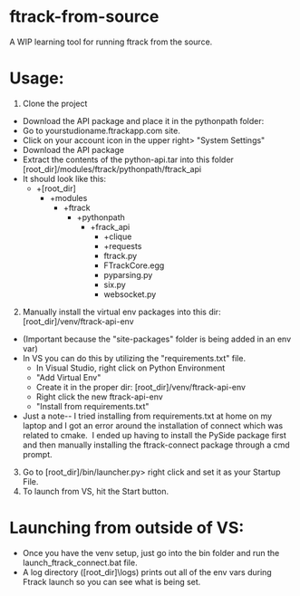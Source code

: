 # ftrack-from-source
A WIP learning tool for running ftrack from the source.

# Usage:
1. Clone the project
  - Download the API package and place it in the pythonpath folder:
  - Go to yourstudioname.ftrackapp.com site.
  - Click on your account icon in the upper right> "System Settings"
  - Download the API package
  - Extract the contents of the python-api.tar into this folder [root_dir]/modules/ftrack/pythonpath/ftrack_api
  - It should look like this:
    - +[root_dir]
      - +modules
        - +ftrack
          - +pythonpath
            - +frack_api
              - +clique
              - +requests 
              - ftrack.py
              - FTrackCore.egg
              - pyparsing.py
              - six.py
              - websocket.py
2. Manually install the virtual env packages into this dir: [root_dir]/venv/ftrack-api-env 
  - (Important because the "site-packages" folder is being added in an env var)
  - In VS you can do this by utilizing the "requirements.txt" file.
    - In Visual Studio, right click on Python Environment
    - "Add Virtual Env" 
    - Create it in the proper dir: [root_dir]/venv/ftrack-api-env
    - Right click the new ftrack-api-env 
    - "Install from requirements.txt"
  - Just a note-- I tried installing from requirements.txt at home on my laptop and I got an error around the installation of connect which was related to cmake.  I ended up having to install the PySide package first and then manually installing the ftrack-connect package through a cmd prompt.
3. Go to [root_dir]/bin/launcher.py> right click and set it as your Startup File.
4. To launch from VS, hit the Start button.


# Launching from outside of VS:

- Once you have the venv setup, just go into the bin folder and run the launch_ftrack_connect.bat file.
- A log directory ([root_dir]\logs) prints out all of the env vars during Ftrack launch so you can see what is being set.
